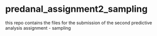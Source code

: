 # predanal_assignment2_sampling
this repo contains the files for the submission of the second predictive analysis assignment - sampling
